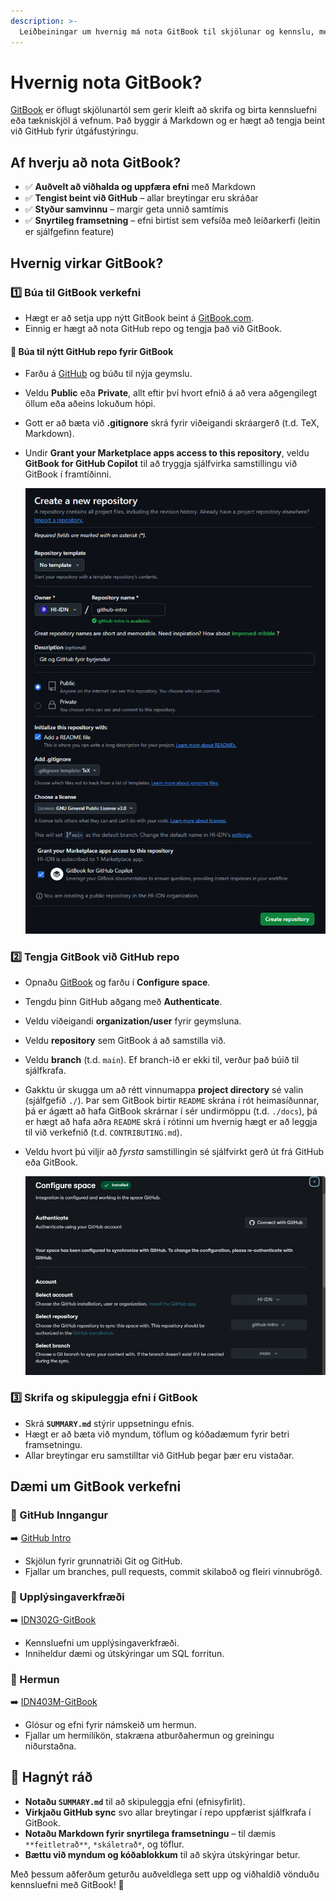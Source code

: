 ```yaml
---
description: >-
  Leiðbeiningar um hvernig má nota GitBook til skjölunar og kennslu, með dæmum úr HI-IDN verkefnum.
---
```


# Hvernig nota GitBook?

[GitBook](https://www.gitbook.com/) er öflugt skjölunartól sem gerir kleift að skrifa og birta
kennsluefni eða tækniskjöl á vefnum. Það byggir á Markdown og er hægt að tengja beint við GitHub
fyrir útgáfustýringu.

## Af hverju að nota GitBook?

- ✅ **Auðvelt að viðhalda og uppfæra efni** með Markdown
- ✅ **Tengist beint við GitHub** – allar breytingar eru skráðar
- ✅ **Styður samvinnu** – margir geta unnið samtímis
- ✅ **Snyrtileg framsetning** – efni birtist sem vefsíða með leiðarkerfi (leitin er sjálfgefinn
  feature)

## Hvernig virkar GitBook?

### 1️⃣ Búa til GitBook verkefni

- Hægt er að setja upp nýtt GitBook beint á [GitBook.com](https://www.gitbook.com/).
- Einnig er hægt að nota GitHub repo og tengja það við GitBook.

#### 🔹 Búa til nýtt GitHub repo fyrir GitBook

- Farðu á [GitHub](https://github.com/) og búðu til nýja geymslu.
- Veldu **Public** eða **Private**, allt eftir því hvort efnið á að vera aðgengilegt öllum eða
  aðeins lokuðum hópi.
- Gott er að bæta við **.gitignore** skrá fyrir viðeigandi skráargerð (t.d. TeX, Markdown).
- Undir **Grant your Marketplace apps access to this repository**, veldu **GitBook for GitHub
  Copilot** til að tryggja sjálfvirka samstillingu við GitBook í framtíðinni.

  ![Búa til GitHub repo](figs/create_repo_web.png)

### 2️⃣ Tengja GitBook við GitHub repo

- Opnaðu [GitBook](https://www.gitbook.com/) og farðu í **Configure space**.
- Tengdu þinn GitHub aðgang með **Authenticate**.
- Veldu viðeigandi **organization/user** fyrir geymsluna.
- Veldu **repository** sem GitBook á að samstilla við.
- Veldu **branch** (t.d. `main`). Ef branch-ið er ekki til, verður það búið til sjálfkrafa.
- Gakktu úr skugga um að rétt vinnumappa **project directory** sé valin (sjálfgefið `./`). Þar
  sem GitBook birtir `README` skrána í rót heimasíðunnar, þá er ágætt að hafa GitBook skrárnar í
  sér undirmöppu (t.d. `./docs`), þá er hægt að hafa aðra `README` skrá í rótinni um hvernig 
  hægt er að leggja til við verkefnið (t.d. `CONTRIBUTING.md`).
- Veldu hvort þú viljir að *fyrsta* samstillingin sé sjálfvirkt gerð út frá GitHub eða GitBook.

  ![GitBook tenging við GitHub](figs/gitbook_configure_github.png)

### 3️⃣ Skrifa og skipuleggja efni í GitBook

- Skrá **`SUMMARY.md`** stýrir uppsetningu efnis.
- Hægt er að bæta við myndum, töflum og kóðadæmum fyrir betri framsetningu.
- Allar breytingar eru samstilltar við GitHub þegar þær eru vistaðar.

## Dæmi um GitBook verkefni

### 📖 GitHub Inngangur

➡️ [GitHub Intro](https://github.com/HI-IDN/github-intro)

- Skjölun fyrir grunnatriði Git og GitHub.
- Fjallar um branches, pull requests, commit skilaboð og fleiri vinnubrögð.

### 📖 Upplýsingaverkfræði

➡️ [IDN302G-GitBook](https://github.com/HI-IDN/IDN302G-GitBook)

- Kennsluefni um upplýsingaverkfræði.
- Inniheldur dæmi og útskýringar um SQL forritun.

### 📖 Hermun

➡️ [IDN403M-GitBook](https://github.com/HI-IDN/IDN403M-GitBook)

- Glósur og efni fyrir námskeið um hermun.
- Fjallar um hermilíkön, stakræna atburðahermun og greiningu niðurstaðna.

## 🔧 Hagnýt ráð

- **Notaðu `SUMMARY.md`** til að skipuleggja efni (efnisyfirlit).
- **Virkjaðu GitHub sync** svo allar breytingar í repo uppfærist sjálfkrafa í GitBook.
- **Notaðu Markdown fyrir snyrtilega framsetningu** – til dæmis `**feitletrað**`, `*skáletrað*`, og
  töflur.
- **Bættu við myndum og kóðablokkum** til að skýra útskýringar betur.

Með þessum aðferðum geturðu auðveldlega sett upp og viðhaldið vönduðu kennsluefni með GitBook! 🚀
